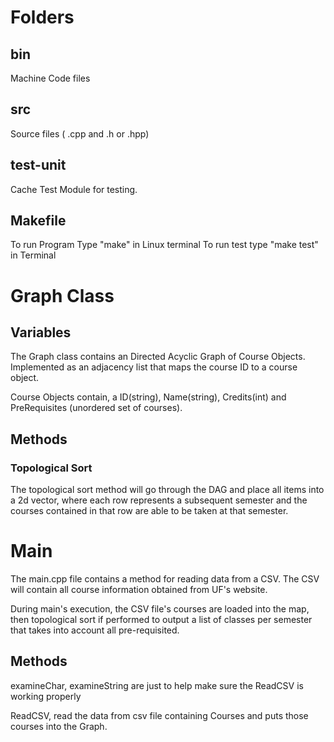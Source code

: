 # Folders
##  bin
Machine Code files

## src
Source files ( .cpp and .h or .hpp)

## test-unit
Cache Test Module for testing. 

## Makefile
To run Program Type "make" in Linux terminal
To run test type "make test" in Terminal

# Graph Class
## Variables
The Graph class contains an Directed Acyclic Graph of Course Objects. Implemented as an adjacency list that maps the course ID to a course object.

Course Objects contain, a ID(string), Name(string), Credits(int) and PreRequisites (unordered set of courses).

## Methods
### Topological Sort
The topological sort method will go through the DAG and place all items into a 2d vector, where each row represents a subsequent semester and the courses contained in that row are able to be taken at that semester.

# Main
The main.cpp file contains a method for reading data from a CSV. The CSV will contain all course information obtained from UF's website.

During main's execution, the CSV file's courses are loaded into the map, then topological sort if performed to output a list of classes per semester that takes into account all pre-requisited.
## Methods
examineChar, examineString are just to help make sure the ReadCSV is working properly

ReadCSV, read the data from csv file containing Courses and puts those courses into the Graph.





